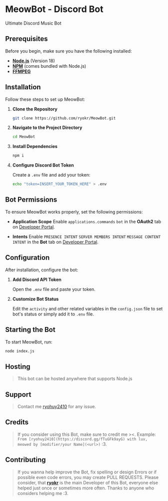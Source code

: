 # MeowBot - Discord Bot
Ultimate Discord Music Bot

## Prerequisites

Before you begin, make sure you have the following installed:

- **[Node.js](https://nodejs.org/en/)** (Version 18)
- **[NPM](https://www.npmjs.com/)** (comes bundled with Node.js)
- **[FFMPEG](https://www.ffmpeg.org/)**


## Installation

Follow these steps to set up MeowBot:

1. **Clone the Repository**

    ```bash
    git clone https://github.com/ryokr/MeowBot.git
    ```

2. **Navigate to the Project Directory**

    ```bash
    cd MeowBot
    ```

3. **Install Dependencies**

    ```bash
    npm i
    ```

4. **Configure Discord Bot Token**

    Create a `.env` file and add your token:

    ```bash
    echo "token=INSERT_YOUR_TOKEN_HERE" > .env
    ```


## Bot Permissions

To ensure MeowBot works properly, set the following permissions:

- **Application Scope** Enable `applications.commands` `bot` in the **OAuth2** tab on [Developer Portal](https://discord.com/developers/applications/).

- **Intents** Enable `PRESENCE INTENT` `SERVER MEMBERS INTENT` `MESSAGE CONTENT INTENT` in the **Bot** tab on [Developer Portal](https://discord.com/developers/applications/).


## Configuration

After installation, configure the bot:

1. **Add Discord API Token**

    Open the `.env` file and paste your token.

2. **Customize Bot Status**

    Edit the `activity` and other related variables in the `config.json` file to set bot's status or simply add it to `.env` file.


## Starting the Bot

To start MeowBot, run:

```bash
node index.js
```

## Hosting

> This bot can be hosted anywhere that supports Node.js


## Support

> Contact me [ryohuy2410](https://discord.gg/fTuGFk9ayG) for any issue.

## Credits

> If you consider using this Bot, make sure to credit me ><.
> Example: `From [ryohuy2410](https://discord.gg/fTuGFk9ayG) with luv, meowed by [modifier/your Name](<url>)` :3.

## Contributing

> If you wanna help improve the Bot, fix spelling or design Errors or if possible even code errors, you may create PULL REQUESTS.
> Please consider, that [**ryokr**](https://github.com/ryokr) is the main Developer of this Bot, everyone else helped just once or sometimes more often.
> Thanks to anyone who considers helping me :3.